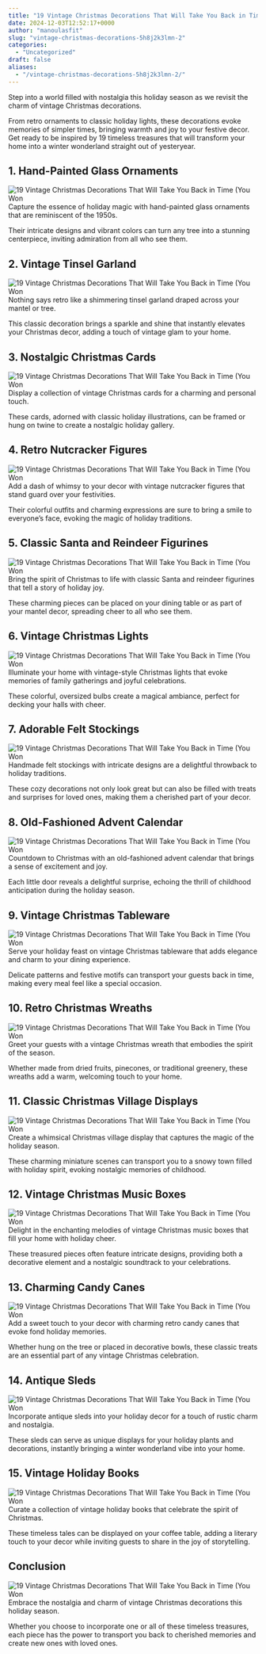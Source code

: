 ```yaml
---
title: "19 Vintage Christmas Decorations That Will Take You Back in Time (You Won't Believe #7!)"
date: 2024-12-03T12:52:17+0000
author: "manoulasfit"
slug: "vintage-christmas-decorations-5h8j2k3lmn-2"
categories:
  - "Uncategorized"
draft: false
aliases:
  - "/vintage-christmas-decorations-5h8j2k3lmn-2/"
---
```

Step into a world filled with nostalgia this holiday season as we revisit the charm of vintage Christmas decorations.

From retro ornaments to classic holiday lights, these decorations evoke memories of simpler times, bringing warmth and joy to your festive decor. Get ready to be inspired by 19 timeless treasures that will transform your home into a winter wonderland straight out of yesteryear.

## 1. Hand-Painted Glass Ornaments
![19 Vintage Christmas Decorations That Will Take You Back in Time (You Won](/19-vintage-christmas-decorations-that-will-take-you-back-in-time-you-wont-believe-7-1.-hand-painted-glass-ornaments-1.webp)Capture the essence of holiday magic with hand-painted glass ornaments that are reminiscent of the 1950s.

Their intricate designs and vibrant colors can turn any tree into a stunning centerpiece, inviting admiration from all who see them.

## 2. Vintage Tinsel Garland
![19 Vintage Christmas Decorations That Will Take You Back in Time (You Won](/19-vintage-christmas-decorations-that-will-take-you-back-in-time-you-wont-believe-7-2.-vintage-tinsel-garland-1.webp)Nothing says retro like a shimmering tinsel garland draped across your mantel or tree.

This classic decoration brings a sparkle and shine that instantly elevates your Christmas decor, adding a touch of vintage glam to your home.

## 3. Nostalgic Christmas Cards
![19 Vintage Christmas Decorations That Will Take You Back in Time (You Won](/19-vintage-christmas-decorations-that-will-take-you-back-in-time-you-wont-believe-7-3.-nostalgic-christmas-cards-1.webp)Display a collection of vintage Christmas cards for a charming and personal touch.

These cards, adorned with classic holiday illustrations, can be framed or hung on twine to create a nostalgic holiday gallery.

## 4. Retro Nutcracker Figures
![19 Vintage Christmas Decorations That Will Take You Back in Time (You Won](/19-vintage-christmas-decorations-that-will-take-you-back-in-time-you-wont-believe-7-4.-retro-nutcracker-figures-1.webp)Add a dash of whimsy to your decor with vintage nutcracker figures that stand guard over your festivities.

Their colorful outfits and charming expressions are sure to bring a smile to everyone’s face, evoking the magic of holiday traditions.

## 5. Classic Santa and Reindeer Figurines
![19 Vintage Christmas Decorations That Will Take You Back in Time (You Won](/19-vintage-christmas-decorations-that-will-take-you-back-in-time-you-wont-believe-7-5.-classic-santa-and-reindeer-figurines-1.webp)Bring the spirit of Christmas to life with classic Santa and reindeer figurines that tell a story of holiday joy.

These charming pieces can be placed on your dining table or as part of your mantel decor, spreading cheer to all who see them.

## 6. Vintage Christmas Lights
![19 Vintage Christmas Decorations That Will Take You Back in Time (You Won](/19-vintage-christmas-decorations-that-will-take-you-back-in-time-you-wont-believe-7-6.-vintage-christmas-lights-1.webp)Illuminate your home with vintage-style Christmas lights that evoke memories of family gatherings and joyful celebrations.

These colorful, oversized bulbs create a magical ambiance, perfect for decking your halls with cheer.

## 7. Adorable Felt Stockings
![19 Vintage Christmas Decorations That Will Take You Back in Time (You Won](/19-vintage-christmas-decorations-that-will-take-you-back-in-time-you-wont-believe-7-7.-adorable-felt-stockings-1.webp)Handmade felt stockings with intricate designs are a delightful throwback to holiday traditions.

These cozy decorations not only look great but can also be filled with treats and surprises for loved ones, making them a cherished part of your decor.

## 8. Old-Fashioned Advent Calendar
![19 Vintage Christmas Decorations That Will Take You Back in Time (You Won](/19-vintage-christmas-decorations-that-will-take-you-back-in-time-you-wont-believe-7-8.-old-fashioned-advent-calendar-1.webp)Countdown to Christmas with an old-fashioned advent calendar that brings a sense of excitement and joy.

Each little door reveals a delightful surprise, echoing the thrill of childhood anticipation during the holiday season.

## 9. Vintage Christmas Tableware
![19 Vintage Christmas Decorations That Will Take You Back in Time (You Won](/19-vintage-christmas-decorations-that-will-take-you-back-in-time-you-wont-believe-7-9.-vintage-christmas-tableware-1.webp)Serve your holiday feast on vintage Christmas tableware that adds elegance and charm to your dining experience.

Delicate patterns and festive motifs can transport your guests back in time, making every meal feel like a special occasion.

## 10. Retro Christmas Wreaths
![19 Vintage Christmas Decorations That Will Take You Back in Time (You Won](/19-vintage-christmas-decorations-that-will-take-you-back-in-time-you-wont-believe-7-10.-retro-christmas-wreaths-1.webp)Greet your guests with a vintage Christmas wreath that embodies the spirit of the season.

Whether made from dried fruits, pinecones, or traditional greenery, these wreaths add a warm, welcoming touch to your home.

## 11. Classic Christmas Village Displays
![19 Vintage Christmas Decorations That Will Take You Back in Time (You Won](/19-vintage-christmas-decorations-that-will-take-you-back-in-time-you-wont-believe-7-11.-classic-christmas-village-displays-1.webp)Create a whimsical Christmas village display that captures the magic of the holiday season.

These charming miniature scenes can transport you to a snowy town filled with holiday spirit, evoking nostalgic memories of childhood.

## 12. Vintage Christmas Music Boxes
![19 Vintage Christmas Decorations That Will Take You Back in Time (You Won](/19-vintage-christmas-decorations-that-will-take-you-back-in-time-you-wont-believe-7-12.-vintage-christmas-music-boxes-1.webp)Delight in the enchanting melodies of vintage Christmas music boxes that fill your home with holiday cheer.

These treasured pieces often feature intricate designs, providing both a decorative element and a nostalgic soundtrack to your celebrations.

## 13. Charming Candy Canes
![19 Vintage Christmas Decorations That Will Take You Back in Time (You Won](/19-vintage-christmas-decorations-that-will-take-you-back-in-time-you-wont-believe-7-13.-charming-candy-canes-1.webp)Add a sweet touch to your decor with charming retro candy canes that evoke fond holiday memories.

Whether hung on the tree or placed in decorative bowls, these classic treats are an essential part of any vintage Christmas celebration.

## 14. Antique Sleds
![19 Vintage Christmas Decorations That Will Take You Back in Time (You Won](/19-vintage-christmas-decorations-that-will-take-you-back-in-time-you-wont-believe-7-14.-antique-sleds-1.webp)Incorporate antique sleds into your holiday decor for a touch of rustic charm and nostalgia.

These sleds can serve as unique displays for your holiday plants and decorations, instantly bringing a winter wonderland vibe into your home.

## 15. Vintage Holiday Books
![19 Vintage Christmas Decorations That Will Take You Back in Time (You Won](/19-vintage-christmas-decorations-that-will-take-you-back-in-time-you-wont-believe-7-15.-vintage-holiday-books-1.webp)Curate a collection of vintage holiday books that celebrate the spirit of Christmas.

These timeless tales can be displayed on your coffee table, adding a literary touch to your decor while inviting guests to share in the joy of storytelling.

## Conclusion
![19 Vintage Christmas Decorations That Will Take You Back in Time (You Won](/19-vintage-christmas-decorations-that-will-take-you-back-in-time-you-wont-believe-7-conclusion-1.webp)Embrace the nostalgia and charm of vintage Christmas decorations this holiday season.

Whether you choose to incorporate one or all of these timeless treasures, each piece has the power to transport you back to cherished memories and create new ones with loved ones.